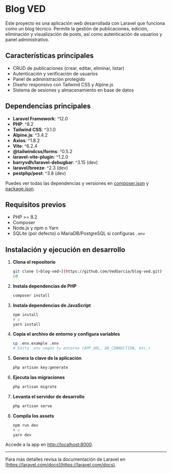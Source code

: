 # Blog VED

Este proyecto es una aplicación web desarrollada con Laravel que funciona como un blog técnico. Permite la gestión de publicaciones, edición, eliminación y visualización de posts, así como autenticación de usuarios y panel administrativo.

## Características principales

-   CRUD de publicaciones (crear, editar, eliminar, listar)
-   Autenticación y verificación de usuarios
-   Panel de administración protegido
-   Diseño responsivo con Tailwind CSS y Alpine.js
-   Sistema de sesiones y almacenamiento en base de datos

## Dependencias principales

-   **Laravel Framework**: ^12.0
-   **PHP**: ^8.2
-   **Tailwind CSS**: ^3.1.0
-   **Alpine.js**: ^3.4.2
-   **Axios**: ^1.8.2
-   **Vite**: ^6.2.4
-   **@tailwindcss/forms**: ^0.5.2
-   **laravel-vite-plugin**: ^1.2.0
-   **barryvdh/laravel-debugbar**: ^3.15 (dev)
-   **laravel/breeze**: ^2.3 (dev)
-   **pestphp/pest**: ^3.8 (dev)

Puedes ver todas las dependencias y versiones en [composer.json](composer.json) y [package.json](package.json).

## Requisitos previos

-   PHP >= 8.2
-   Composer
-   Node.js y npm o Yarn
-   SQLite (por defecto) o MariaDB/PostgreSQL si configuras `.env`

## Instalación y ejecución en desarrollo

1. **Clona el repositorio**

    ```sh
    git clone [<blog-ved>](https://github.com/VedGarcia/blog-ved.git)
    cd
    ```

2. **Instala dependencias de PHP**

    ```sh
    composer install
    ```

3. **Instala dependencias de JavaScript**

    ```sh
    npm install
    # o
    yarn install
    ```

4. **Copia el archivo de entorno y configura variables**

    ```sh
    cp .env.example .env
    # Edita .env según tu entorno (APP_URL, DB_CONNECTION, etc.)
    ```

5. **Genera la clave de la aplicación**

    ```sh
    php artisan key:generate
    ```

6. **Ejecuta las migraciones**

    ```sh
    php artisan migrate
    ```

7. **Levanta el servidor de desarrollo**

    ```sh
    php artisan serve
    ```

8. **Compila los assets**
    ```sh
    npm run dev
    # o
    yarn dev
    ```

Accede a la app en [http://localhost:8000](http://localhost:8000).

---

Para más detalles revisa la documentación de Laravel en [https://laravel.com/docs](https://laravel.com/docs).
